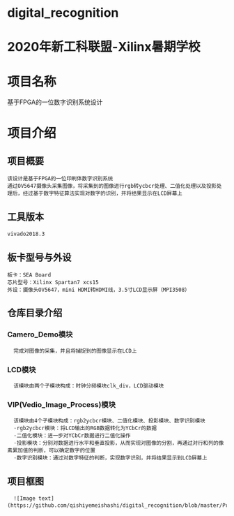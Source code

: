 # digital_recognition
# 2020年新工科联盟-Xilinx暑期学校

# 项目名称
  基于FPGA的一位数字识别系统设计
# 项目介绍
## 项目概要
    该设计是基于FPGA的一位印刷体数字识别系统
    通过OV5647摄像头采集图像，将采集到的图像进行rgb转ycbcr处理、二值化处理以及投影处理后，经过基于数字特征算法实现对数字的识别，并将结果显示在LCD屏幕上
## 工具版本
    vivado2018.3
## 板卡型号与外设
    板卡：SEA Board
    芯片型号：Xilinx Spartan7 xcs15
    外设：摄像头OV5647，mini HDMI转HDMI线，3.5寸LCD显示屏（MPI3508）
 ## 仓库目录介绍
  ### Camero_Demo模块
      完成对图像的采集，并且将捕捉到的图像显示在LCD上
  ### LCD模块
      该模块由两个子模块构成：时钟分频模块clk_div，LCD驱动模块
  ### VIP(Vedio_Image_Process)模块
      该模块由4个子模块构成：rgb2ycbcr模块、二值化模块、投影模块、数字识别模块
      ·rgb2ycbcr模块：将LCD输出的RGB数据转化为YCbCr的数据
      ·二值化模块：进一步对YCbCr数据进行二值化操作
      ·投影模块：分别对数据进行水平和垂直投影，从而实现对图像的分割，再通过对行和列的像素累加值的判断，可以确定数字的位置
      ·数字识别模块：通过对数字特征的判断，实现数字识别，并将结果显示到LCD屏幕上
## 项目框图
      ![Image text](https://github.com/qishiyemeishashi/digital_recognition/blob/master/Project_block_diagram.png)
